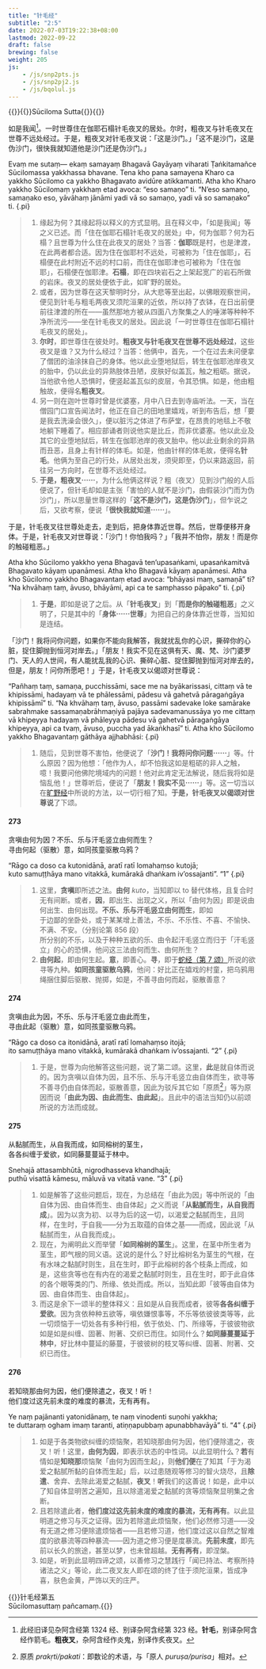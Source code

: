 ```yaml
---
title: "针毛经"
subtitle: "2:5"
date: 2022-07-03T19:22:38+08:00
lastmod: 2022-09-22
draft: false
brewing: false
weight: 205
js:
    - /js/snp2pts.js
    - /js/snp2pj2.js
    - /js/bqolul.js
---
```



{{<subtitle>}}{{<suttalink src="snp2.5">}}Sūciloma Sutta{{</suttalink>}}{{</subtitle>}}

如是我闻[^a-1]。一时世尊住在伽耶石榻针毛夜叉的居处。尔时，粗夜叉与针毛夜叉在世尊不远处经过。于是，粗夜叉对针毛夜叉说：「这是沙门。」「这不是沙门，这是伪沙门，很快我就知道他是沙门还是伪沙门。」

Evaṃ me sutaṃ— ekaṃ samayaṃ Bhagavā Gayāyaṃ viharati Ṭaṅkitamañce Sūcilomassa yakkhassa bhavane. Tena kho pana samayena Kharo ca yakkho Sūcilomo ca yakkho Bhagavato avidūre atikkamanti. Atha kho Kharo yakkho Sūcilomaṃ yakkhaṃ etad avoca: “eso samaṇo” ti. “N’eso samaṇo, samaṇako eso, yāvāhaṃ jānāmi yadi vā so samaṇo, yadi vā so samaṇako” ti.
{.pi}

> 1. 缘起为何？其缘起将以释义的方式显明。且在释义中，「如是我闻」等之义已述。而「住在伽耶石榻针毛夜叉的居处」中，何为伽耶？何为石榻？且世尊为什么住在此夜叉的居处？当答：**伽耶**既是村，也是津渡，在此两者都合适。因为住在伽耶村不远处，可被称为「住在伽耶」，石榻便在此村附近不远的村口前，而住在伽耶津也可被称为「住在伽耶」，石榻便在伽耶津。**石榻**，即在四块岩石之上架起宽广的岩石所做的岩床。夜叉的居处便依于此，如旷野的居处。
> 1. 或者，因为世尊在这天黎明时分，从大悲等至出起，以佛眼观察世间，便见到针毛与粗毛两夜叉须陀洹果的近依，所以持了衣钵，在日出前便前往津渡的所在——虽然那地方被从四面八方聚集之人的唾涕等种种不净所流污——坐在针毛夜叉的居处。因此说「一时世尊住在伽耶石榻针毛夜叉的居处」。
> 1. **尔时**，即世尊住在彼处时。**粗夜叉与针毛夜叉在世尊不远处经过**，这些夜叉是谁？又为什么经过？当答：他俩中，首先，一个在过去未问便拿了僧团的油涂抹自己的身体。他以此业堕地狱后，转生在伽耶池岸夜叉的胎中，仍以此业的异熟肢体丑陋，皮肤好似盖瓦，触之粗砺。据说，当他欲令他人恐惧时，便竖起盖瓦似的皮层，令其恐惧。如是，他由粗触故，便得名**粗夜叉**。
> 1. 另一则在迦叶世尊时曾是优婆塞，月中八日去到寺庙听法。一天，当在僧园门口宣告闻法时，他正在自己的田地里嬉戏，听到布告后，想「要是我去洗澡会很久」，便以脏污之体进了布萨堂，在昂贵的地毯上不敬地躺下睡着了。相应部诵者则说他实是比丘，而非优婆塞。他以此业及其它的业堕地狱后，转生在伽耶池岸的夜叉胎中。他以此业剩余的异熟而丑恶，且身上有针样的体毛。如是，他由针样的体毛故，便得名**针毛**。他俩为至自己的行处，从居处出发，须臾即至，仍以来路返回，前往另一方向时，在世尊不远处经过。
> 1. **于是，粗夜叉⋯⋯**，为什么他俩这样说？粗（夜叉）见到沙门般的人后便说了，但针毛却如是主张「害怕的人就不是沙门，由假装沙门而为伪沙门」，所以思量世尊这样的「**这不是沙门，这是伪沙门**」，但乍说之后，又欲考察，便说「**很快我就知道⋯⋯**」。

[^a-1]: 此经旧译见杂阿含经第 1324 经、别译杂阿含经第 323 经。**针毛**，别译杂阿含经作箭毛。**粗夜叉**，杂阿含经作炎鬼，别译作炙夜叉。

于是，针毛夜叉往世尊处走去，走到后，把身体靠近世尊。然后，世尊便移开身体。于是，针毛夜叉对世尊说：「沙门！你怕我吗？」「我并不怕你，朋友！而是你的触碰粗恶。」

Atha kho Sūcilomo yakkho yena Bhagavā ten’upasaṅkami, upasaṅkamitvā Bhagavato kāyaṃ upanāmesi. Atha kho Bhagavā kāyaṃ apanāmesi. Atha kho Sūcilomo yakkho Bhagavantaṃ etad avoca: “bhāyasi maṃ, samaṇā” ti? “Na khvāhaṃ taṃ, āvuso, bhāyāmi, api ca te samphasso pāpako” ti.
{.pi}

> 1. **于是**，即如是说了之后。从「**针毛夜叉**」到「**而是你的触碰粗恶**」之义明了，只是其中的「**身体⋯⋯世尊**」为把自己的身体靠近世尊，当知如是连结。

「沙门！我将问你问题，如果你不能向我解答，我就扰乱你的心识，撕碎你的心脏，捉住脚抛到恒河对岸去。」「朋友！我实不见在这俱有天、魔、梵、沙门婆罗门、天人的人世间，有人能扰乱我的心识、撕碎心脏、捉住脚抛到恒河对岸去的，但是，朋友！问你所愿吧！」于是，针毛夜叉以偈颂对世尊说：

“Pañhaṃ taṃ, samaṇa, pucchissāmi, sace me na byākarissasi, cittaṃ vā te khipissāmi, hadayaṃ vā te phālessāmi, pādesu vā gahetvā pāragaṅgāya khipissāmī” ti. “Na khvāhaṃ taṃ, āvuso, passāmi sadevake loke samārake sabrahmake sassamaṇabrāhmaṇiyā pajāya sadevamanussāya yo me cittaṃ vā khipeyya hadayaṃ vā phāleyya pādesu vā gahetvā pāragaṅgāya khipeyya, api ca tvaṃ, āvuso, puccha yad ākaṅkhasī” ti. Atha kho Sūcilomo yakkho Bhagavantaṃ gāthāya ajjhabhāsi:
{.pi}

> 1. 随后，见到世尊不害怕，他便说了「**沙门！我将问你问题⋯⋯**」等。什么原因？因为他想：「他作为人，却不怕我这如是粗砺的非人之触，噫！我要问他佛陀境域内的问题！他对此肯定无法解说，随后我将如是恼乱他！」世尊听后，便说了「**朋友！我实不见⋯⋯**」等。这一切当以在[旷野经](../110/)中所说的方法，以一切行相了知。**于是，针毛夜叉以偈颂对世尊说**了下颂。

#### 273

贪嗔由何为因？不乐、乐与汗毛竖立由何而生？  
寻由何起（驱散）意，如同孩童驱散乌鸦？

“Rāgo ca doso ca kutonidānā, aratī ratī lomahaṃso kutojā;  
kuto samuṭṭhāya mano vitakkā, kumārakā dhaṅkam iv’ossajanti”. <q>1</q>
{.pi}

> 1. 这里，**贪嗔**即所述之法。**由何** *kuto*，当知即以 to 替代体格，且复合时无有间断。或者，**因**，即出生、出现之义，所以「由何为因」即是说由何出生、由何出现。**不乐、乐与汗毛竖立由何而生**，即如<div>于边鄙的坐卧处，或于某某增上善法，不乐、不乐性、不喜、不愉快、不满、不安。（分别论第 856 段）</div>所分别的不乐，以及于种种五欲的乐、由令起汗毛竖立而归于「汗毛竖立」的心的恐惧，他问这三法由何而生、由何所生？
> 1. **由何起**，即由何生起。**意**，即善心。**寻**，即于[蛇经（第 7 颂）](../101/#7)所说的欲寻等九种。**如同孩童驱散乌鸦**，他问：好比正在嬉戏的村童，把乌鸦用绳捆住脚后驱散、抛掷，如是，不善寻由何而起，驱散善意？

#### 274

贪嗔由此为因，不乐、乐与汗毛竖立由此而生，  
寻由此起（驱散）意，如同孩童驱散乌鸦。

“Rāgo ca doso ca itonidānā, aratī ratī lomahaṃso itojā;  
ito samuṭṭhāya mano vitakkā, kumārakā dhaṅkam iv’ossajanti. <q>2</q>
{.pi}

> 1. 于是，世尊为向他解答这些问题，说了第二颂。这里，**此**是就自体而说的。因为贪嗔以自体为因，且不乐、乐与汗毛竖立由自体而生，欲寻等不善寻仍由自体而起，驱散善意，因此为驳斥其它如「原质[^274-1]」等为原因而说「**由此为因、由此而生、由此起**」。且此中的语法当知仍以前颂所说的方法而成就。

[^274-1]: 原质 *prakṛti/pakati*：即数论的术语，与「原人 *puruṣa/purisa*」相对。

#### 275

从黏腻而生，从自我而成，如同榕树的茎生，  
各各纠缠于爱欲，如同藤蔓蔓延于林中。

Snehajā attasambhūtā, nigrodhasseva khandhajā;  
puthū visattā kāmesu, māluvā va vitatā vane. <q>3</q>
{.pi}

> 1. 如是解答了这些问题后，现在，为总结在「由此为因」等中所说的「由自体为因、由自体而生、由自体起」之义而说「**从黏腻而生，从自我而成**」。因为以贪为初、以寻为后的这一切，以渴爱之黏腻而生，且同样，在生时，于自我——分为五取蕴的自体之基——而成，因此说「从黏腻而生，从自我而成」。
> 1. 现在，为阐明此义而举譬「**如同榕树的茎生**」。这里，在茎中所生者为茎生，即气根的同义语。这说的是什么？好比榕树名为茎生的气根，在有水味之黏腻时则生，且在生时，即于此榕树的各个枝条上而成，如是，这些贪等也在有内在的渴爱之黏腻时则生，且在生时，即于此自体的各个眼等类的门、所缘、依处而成。所以，当知此即「彼等由自体为因、由自体而生、由自体起」。
> 1. 而这是余下一颂半的整体释义：且如是从自我而成者，彼等**各各纠缠于爱欲**。因为贪依种种五欲等，嗔依嫌恨事等，不乐等依彼彼类等等，此一切烦恼于一切处各有多种行相，依于依处、门、所缘等，于彼彼物欲如是如是纠缠、固著、附著、交织已而住。如同什么？**如同藤蔓蔓延于林中**，好比林中蔓延的藤蔓，于彼彼树的枝叉等纠缠、固著、附著、交织已而住。

#### 276

若知晓那由何为因，他们便除遣之，夜叉！听！  
他们度过这先前未度的难度的暴流，无有再有。

Ye naṃ pajānanti yatonidānaṃ, te naṃ vinodenti suṇohi yakkha;  
te duttaraṃ ogham imaṃ taranti, atiṇṇapubbaṃ apunabbhavāyā” ti. <q>4</q>
{.pi}

> 1. 如是于各类物欲纠缠的烦恼聚，若知晓那由何为因，他们便除遣之，夜叉！听！这里，**由何为因**，即表示状态的中性词。以此显明什么？**若**有情如是**知晓那**烦恼聚「由何为因而生起」，则**他们便**在了知其「于为渴爱之黏腻所黏的自体而生起」后，以过患随观等修习的智火烧尽，且**除遣**、舍弃、去除此渴爱之黏腻，**夜叉**！**听**我们的这善说！如是，此中以了知自体显明苦之遍知，且以除遣渴爱之黏腻的贪等烦恼聚显明集之舍断。
> 1. 且若除遣此者，**他们度过这先前未度的难度的暴流，无有再有**。以此显明道之修习与灭之证得。因为若除遣此烦恼聚，他们必然修习道——没有无道之修习便除遣烦恼者——且若修习道，他们度过这以自然之智难度的欲暴流等四种暴流——因为道之修习便是度暴流。**先前未度**，即先前以长久的旅途，甚至以梦，也未曾超越。**无有再有**，即涅槃。
> 1. 如是，听到此显明四谛之颂，以善修习之慧践行「闻已持法、考察所持诸法之义」等论，此二夜叉友人即在颂的终了住于须陀洹果，皆成净喜，肤色金黄，严饰以天的庄严。


{{<eof>}}针毛经第五<br>Sūcilomasuttaṃ pañcamaṃ.{{</eof>}}